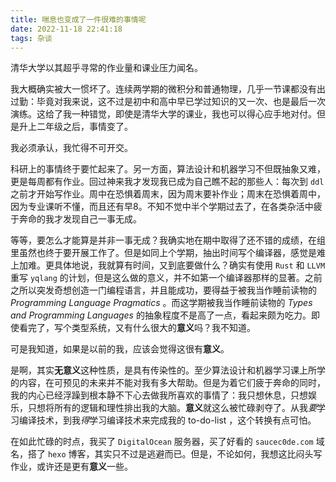 ```yaml
---
title: 喘息也变成了一件很难的事情呢
date: 2022-11-18 22:41:18
tags: 杂谈
---
```


清华大学以其超乎寻常的作业量和课业压力闻名。

我大概确实被大一惯坏了。连续两学期的微积分和普通物理，几乎一节课都没有出过勤：毕竟对我来说，这不过是初中和高中早已学过知识的又一次、也是最后一次演练。这给了我一种错觉，即使是清华大学的课业，我也可以得心应手地对付。但是升上二年级之后，事情变了。

我必须承认，我忙得不可开交。

科研上的事情终于要忙起来了。另一方面，算法设计和机器学习不但既抽象又难，更是每周都有作业。回过神来我才发现我已成为自己瞧不起的那些人：每次到 `ddl` 之前才开始写作业。周中在恐惧着周末，因为周末要补作业；周末在恐惧着周中，因为专业课听不懂，而且还有早8。不知不觉中半个学期过去了，在各类杂活中疲于奔命的我才发现自己一事无成。

等等，要怎么才能算是并非一事无成？我确实地在期中取得了还不错的成绩，在组里虽然也终于要开展工作了。但是如同上个学期，抽出时间写个编译器，感觉是难上加难。更具体地说，我就算有时间，又到底要做什么？确实有使用 `Rust` 和 `LLVM` 重写 `yqlang` 的计划，但是这么做的意义，并不如第一个编译器那样的显著。之前之所以突发奇想创造一门编程语言，并且能成功，要得益于被我当作睡前读物的 *Programming Language Pragmatics* 。而这学期被我当作睡前读物的 *Types and Programming Languages* 的抽象程度不是高了一点，看起来颇为吃力。即使看完了，写个类型系统，又有什么很大的**意义**吗？我不知道。

可是我知道，如果是以前的我，应该会觉得这很有**意义**。

是啊，其实**无意义**这种性质，是具有传染性的。至少算法设计和机器学习课上所学的内容，在可预见的未来并不能对我有多大帮助。但是为着它们疲于奔命的同时，我的内心已经浮躁到根本静不下心去做我所喜欢的事情了：我只想休息，只想娱乐，只想将所有的逻辑和理性排出我的大脑。**意义**就这么被忙碌剥夺了。从我*要*学习编译技术，到我*得*学习编译技术来完成我的 to-do-list ，这个转换有点可怕。

在如此忙碌的时点，我买了 `DigitalOcean` 服务器，买了好看的 `saucec0de.com` 域名，搭了 `hexo` 博客，其实只不过是逃避而已。但是，不论如何，我想这比闷头写作业，或许还是更有**意义**一些。
